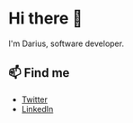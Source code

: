 # Hi there 👋

I'm Darius, software developer.

## 📫 Find me

- [Twitter](https://twitter.com/pasca_darius)
- [LinkedIn](https://www.linkedin.com/in/dariuspasca/)

